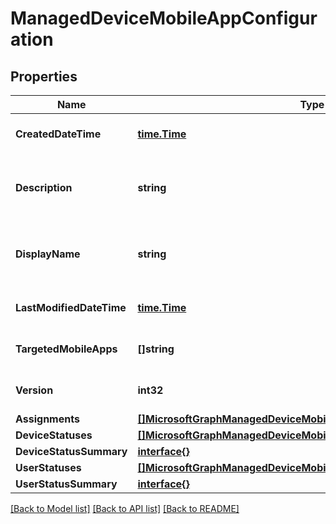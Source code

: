 # ManagedDeviceMobileAppConfiguration

## Properties

Name | Type | Description | Notes
------------ | ------------- | ------------- | -------------
**CreatedDateTime** | [**time.Time**](time.Time.md) | DateTime the object was created. | [optional] 
**Description** | **string** | Admin provided description of the Device Configuration. | [optional] 
**DisplayName** | **string** | Admin provided name of the device configuration. | [optional] 
**LastModifiedDateTime** | [**time.Time**](time.Time.md) | DateTime the object was last modified. | [optional] 
**TargetedMobileApps** | **[]string** | the associated app. | [optional] 
**Version** | **int32** | Version of the device configuration. | [optional] 
**Assignments** | [**[]MicrosoftGraphManagedDeviceMobileAppConfigurationAssignment**](microsoft.graph.managedDeviceMobileAppConfigurationAssignment.md) |  | [optional] 
**DeviceStatuses** | [**[]MicrosoftGraphManagedDeviceMobileAppConfigurationDeviceStatus**](microsoft.graph.managedDeviceMobileAppConfigurationDeviceStatus.md) |  | [optional] 
**DeviceStatusSummary** | [**interface{}**](.md) |  | [optional] 
**UserStatuses** | [**[]MicrosoftGraphManagedDeviceMobileAppConfigurationUserStatus**](microsoft.graph.managedDeviceMobileAppConfigurationUserStatus.md) |  | [optional] 
**UserStatusSummary** | [**interface{}**](.md) |  | [optional] 

[[Back to Model list]](../README.md#documentation-for-models) [[Back to API list]](../README.md#documentation-for-api-endpoints) [[Back to README]](../README.md)


